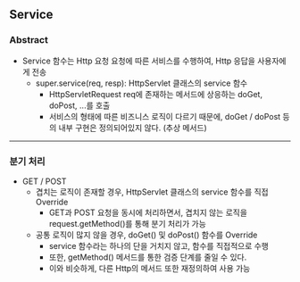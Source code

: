 ## Service

### Abstract

- Service 함수는 Http 요청 요청에 따른 서비스를 수행하여, Http 응답을 사용자에게 전송
  - super.service(req, resp): HttpServlet 클래스의 service 함수
    - HttpServletRequest req에 존재하는 메서드에 상응하는 doGet, doPost, ...를 호출
    - 서비스의 형태에 따른 비즈니스 로직이 다르기 때문에, doGet / doPost 등의 내부 구현은 정의되어있지 않다. (추상 메서드)

---

### 분기 처리

- GET / POST
  - 겹치는 로직이 존재할 경우, HttpServlet 클래스의 service 함수를 직접 Override
    - GET과 POST 요청을 동시에 처리하면서, 겹치지 않는 로직을 request.getMethod()를 통해 분기 처리가 가능
  - 공통 로직이 많지 않을 경우, doGet() 및 doPost() 함수를 Override
    - service 함수라는 하나의 단을 거치지 않고, 함수를 직접적으로 수행
    - 또한, getMethod() 메서드를 통한 검증 단계를 줄일 수 있다. 
    - 이와 비슷하게, 다른 Http의 메서드 또한 재정의하여 사용 가능